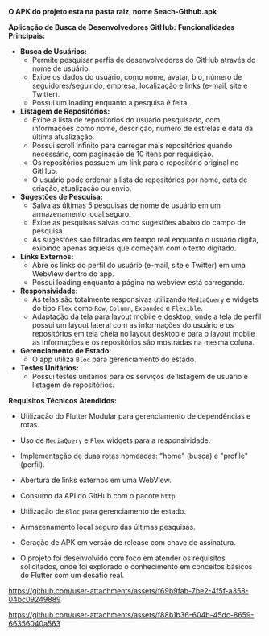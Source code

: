 **O APK do projeto esta na pasta raiz, nome Seach-Github.apk**

**Aplicação de Busca de Desenvolvedores GitHub:**
**Funcionalidades Principais:**

*   **Busca de Usuários:**
    *   Permite pesquisar perfis de desenvolvedores do GitHub através do nome de usuário.
    *   Exibe os dados do usuário, como nome, avatar, bio, número de seguidores/seguindo, empresa, localização e links (e-mail, site e Twitter).
    *   Possui um loading enquanto a pesquisa é feita.
*   **Listagem de Repositórios:**
    *   Exibe a lista de repositórios do usuário pesquisado, com informações como nome, descrição, número de estrelas e data da última atualização.
    *   Possui scroll infinito para carregar mais repositórios quando necessário, com paginação de 10 itens por requisição.
     * Os repositórios possuem um link para o repositório original no GitHub.
    *  O usuário pode ordenar a lista de repositórios por nome, data de criação, atualização ou envio.
*   **Sugestões de Pesquisa:**
    *   Salva as últimas 5 pesquisas de nome de usuário em um armazenamento local seguro.
    *   Exibe as pesquisas salvas como sugestões abaixo do campo de pesquisa.
    *   As sugestões são filtradas em tempo real enquanto o usuário digita, exibindo apenas aquelas que começam com o texto digitado.
*   **Links Externos:**
    *   Abre os links do perfil do usuário (e-mail, site e Twitter) em uma WebView dentro do app.
    *  Possui loading enquanto a página na webview está carregando.
*  **Responsividade:**
    *  As telas são totalmente responsivas utilizando `MediaQuery` e widgets do tipo `Flex` como `Row`, `Column`, `Expanded` e `Flexible`.
    *  Adaptação da tela para layout mobile e desktop, onde a tela de perfil possui um layout lateral com as informações do usuário e os repositórios em tela cheia no layout desktop e para o layout mobile as informações e os repositórios são mostradas na mesma coluna.
*  **Gerenciamento de Estado:**
    * O app utiliza `Bloc` para gerenciamento do estado.
*   **Testes Unitários:**
    *   Possui testes unitários para os serviços de listagem de usuário e listagem de repositórios.

**Requisitos Técnicos Atendidos:**

*   Utilização do Flutter Modular para gerenciamento de dependências e rotas.
*   Uso de `MediaQuery` e `Flex` widgets para a responsividade.
*   Implementação de duas rotas nomeadas: "home" (busca) e "profile" (perfil).
*   Abertura de links externos em uma WebView.
*   Consumo da API do GitHub com o pacote `http`.
*   Utilização de `Bloc` para gerenciamento de estado.
*   Armazenamento local seguro das últimas pesquisas.
*   Geração de APK em versão de release com chave de assinatura.

*   O projeto foi desenvolvido com foco em atender os requisitos solicitados, onde foi explorado o conhecimento em conceitos básicos do Flutter com um desafio real.

https://github.com/user-attachments/assets/f69b9fab-7be2-4f5f-a358-04bc09249889

https://github.com/user-attachments/assets/f88b1b36-604b-45dc-8659-66356040a563
